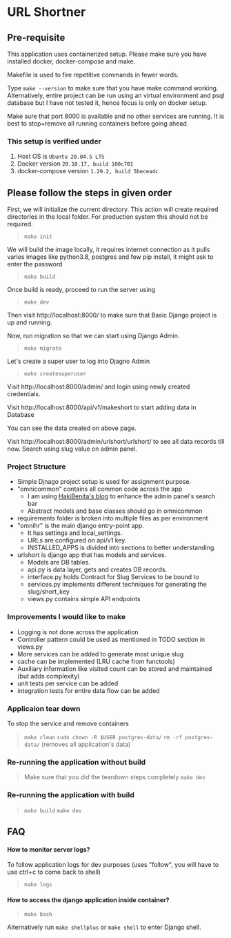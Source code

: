 # URL Shortner

## Pre-requisite
This application uses containerized setup.
Please make sure you have installed docker, docker-compose and make.

Makefile is used to fire repetitive commands in fewer words.

Type `make --version` to make sure that you have make command working.
Alternatively, entire project can be run using an virtual environment and psql database but I have not tested it, hence focus is only on docker setup.

Make sure that port 8000 is available and no other services are running. It is best to stop+remove all running containers before going ahead.

### This setup is verified under
1. Host OS is `Ubuntu 20.04.5 LTS`
2. Docker version `20.10.17, build 100c701`
3. docker-compose version `1.29.2, build 5becea4c`


## Please follow the steps in given order

First, we will initialize the current directory. This action will create required directories in the local folder. For production system this should not be required.
> `make init`

We will build the image locally, it requires internet connection as it pulls varies images like python3.8, postgres and few pip install, it might ask to enter the password
> `make build`

Once build is ready, proceed to run the server using
> `make dev`

Then visit http://localhost:8000/ to make sure that Basic Django project is up and running.

Now, run migration so that we can start using Django Admin.
> `make migrate`

Let's create a super user to log into Djagno Admin
>`make createsuperuser`


Visit http://localhost:8000/admin/ and login using newly created credentials.


Visit http://localhost:8000/api/v1/makeshort to start adding data in Database

You can see the data created on above page.

Visit http://localhost:8000/admin/urlshort/urlshort/ to see all data records till now.
Search using slug value on admin panel.


### Project Structure
- Simple Djnago project setup is used for assignment purpose.
- "omnicommon" contains all common code across the app
    - I am using [HakiBenita's blog](https://hakibenita.com/how-to-add-a-text-filter-to-django-admin) to enhance the admin panel's search bar
    - Abstract models and base classes should go in omnicommon
- requirements folder is broken into multiple files as per environment
- "omnihr" is the main django entry-point app.
    - It has settings and local_settings.
    - URLs are configured on api/v1 key.
    - INSTALLED_APPS is divided into sections to better understanding.
- urlshort is django app that has models and services.
    - Models are DB tables.
    - api.py is data layer, gets and creates DB records.
    - interface.py holds Contract for Slug Services to be bound to
    - services.py implements different techniques for generating the slug/short_key
    - views.py contains simple API endpoints

### Improvements I would like to make
- Logging is not done across the application
- Controller pattern could be used as mentioned in TODO section in views.py
- More services can be added to generate most unique slug
- cache can be implemented (LRU cache from functools)
- Auxiliary information like visited count can be stored and maintained (but adds complexity)
- unit tests per service can be added
- integration tests for entire data flow can be added

### Applicaion tear down
To stop the service and remove containers
> `make clean`
> `sudo chown -R $USER postgres-data/`
> `rm -rf postgres-data/` (removes all application's data)

### Re-running the application without build
> Make sure that you did the teardown steps completely
> `make dev`

### Re-running the application with build
> `make build`
> `make dev`


## FAQ
#### How to monitor server logs?

To follow application logs for dev purposes (uses "follow", you will have to use ctrl+c to come back to shell)
> `make logs`


#### How to access the django application inside container?
> `make bash`

Alternatively run `make shellplus` or `make shell` to enter Django shell.





